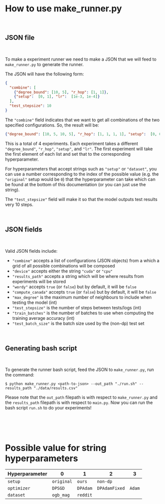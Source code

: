 # How to use make_runner.py

<br />

## JSON file

<br />

To make a experiment runner we need to make a JSON that we will feed to ```make_runner.py``` to generate the runner.

The JSON will have the following form:

```json
{
  "combine": [
    {"degree_bound": [10, 5], "r_hop": [1, 1]},
    {"setup":  [0, 1], "lr":  [1e-3, 1e-4]}
  ],
  "test_stepsize": 10
}
```

The ```"combine"``` field indicates that we want to get all combinations of the two specified configurations. So, the result will be:

```json
{"degree_bound": [10, 5, 10, 5], "r_hop": [1, 1, 1, 1], "setup":  [0, 0, 1, 1], "lr":  [1e-3, 1e-3, 1e-4, 1e-4]}
```

This is a total of 4 experiments. Each experiment takes a different ```"degree_bound"```, ```"r_hop"```, ```"setup"```, and ```"lr"```. The first experiment will take the first element of each list and set that to the corresponding hyperparameter. 

For hyperparameters that accept strings such as ```"setup"``` or ```"dataset"```, you can use a number corresponding to the index of the possible value (e.g. the ```"original"``` setup would be ```0```) that the hyperparameter can take which can be found at the bottom of this documentation (or you can just use the string).

The ```"test_stepsize"``` field will make it so that the model outputs test results very 10 steps.

<br />

## JSON fields

<br />

Valid JSON fields include:
 - ```"combine"``` accepts a list of configurations (JSON objects) from a which a grid of all possible combinations will be composed
 - ```"device"``` accepts either the string ```"cuda"``` or ```"cpu"```
 - ```"results_path"``` accepts a string which will be where results from experiments will be stored
 - ```"wordy"``` accepts ```true``` (or ```false```) but by default, it will be ```false```
 - ```"compute_canada"``` accepts ```true``` (or ```false```) but by default, it will be ```false```
 - ```"max_degree"``` is the maximum number of neighbours to include when testing the model (int)
 - ```"test_stepsize"``` is the number of steps between tests/logs (int)
 - ```"train_batches"``` is the number of batches to use when computing the training average accuracy (int)
 -   ```"test_batch_size"``` is the batch size used by the (non-dp) test set


<br />

## Generating bash script

<br />

To generate the runner bash script, feed the JSON to ```make_runner.py```, run the command:

```$ python make_runner.py <path-to-json> --out_path "./run.sh" --results_path "./data/results.csv"```

Please note that the ```out_path``` filepath is with respect to ```make_runner.py``` and the ```results_path``` filepath is with respect to ```main.py```. Now you can run the bash script ```run.sh``` to do your experiments!

<br />
<br />
<br />

# Possible value for string hyperparameters

| Hyperparameter  | 0              | 1            | 2                 | 3          |
|-----------------|----------------|--------------|-------------------|------------|
| ```setup```     | ```original``` | ```ours```   | ```non-dp```      |            |
| ```optimizer``` | ```DPSGD```    | ```DPAdam``` | ```DPAdamFixed``` | ```Adam``` |
| ```dataset```   | ```ogb_mag```  | ```reddit``` |                   |            |
